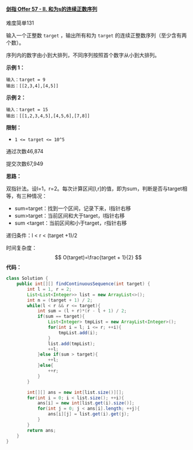 #### [剑指 Offer 57 - II. 和为s的连续正数序列](https://leetcode-cn.com/problems/he-wei-sde-lian-xu-zheng-shu-xu-lie-lcof/)

难度简单131

输入一个正整数 `target` ，输出所有和为 `target` 的连续正整数序列（至少含有两个数）。

序列内的数字由小到大排列，不同序列按照首个数字从小到大排列。

 

**示例 1：**

```
输入：target = 9
输出：[[2,3,4],[4,5]]
```

**示例 2：**

```
输入：target = 15
输出：[[1,2,3,4,5],[4,5,6],[7,8]]
```

 

**限制：**

- `1 <= target <= 10^5`

 

通过次数46,874

提交次数67,949



**思路：**

双指针法。设l=1，r=2。每次计算区间[l,r]的值，即为sum，判断是否与target相等，有三种情况：

- sum=target：找到一个区间，记录下来，l指针右移
- sum>target：当前区间和大于target，l指针右移
- sum <target：当前区间和小于target，r指针右移

递归条件：l < r < (target +1)/2

时间复杂度：
$$
O(target)=\frac{target + 1}{2}
$$
**代码：**

```java
class Solution {
    public int[][] findContinuousSequence(int target) {
        int l = 1, r = 2;
        List<List<Integer>> list = new ArrayList<>();
        int n = (target + 1) / 2;
        while(l < r && r <= target){
            int sum = (l + r)*(r - l + 1) / 2;
            if(sum == target){
                List<Integer> tmpList = new ArrayList<Integer>();
                for(int i = l; i <= r; ++i){
                    tmpList.add(i);
                }
                list.add(tmpList);
                ++l;
            }else if(sum > target){
                ++l;
            }else{
                ++r;
            }
        }

        int[][] ans = new int[list.size()][];
        for(int i = 0; i < list.size(); ++i){
            ans[i] = new int[list.get(i).size()];
            for(int j = 0; j < ans[i].length; ++j){
                ans[i][j] = list.get(i).get(j);
            }
        }
        return ans;
    }
}
```

